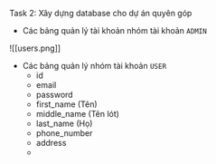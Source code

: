 Task 2: Xây dựng database cho dự án quyên góp

- Các bảng quản lý tài khoản nhóm tài khoản `ADMIN`

![[users.png]]

- Các bảng quản lý nhóm tài khoản `USER`
	- id
	- email
	- password
	- first_name (Tên)
	- middle_name (Tên lót)
	- last_name (Họ)
	- phone_number
	- address
	- 
